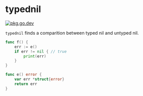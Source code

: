# typednil

[![pkg.go.dev][gopkg-badge]][gopkg]

`typednil` finds a comparition between typed nil and untyped nil.

```go
func f() {
	err := e()
	if err != nil { // true
		print(err)
	}
}

func e() error {
	var err *struct{error}
	return err
}
```

<!-- links -->
[gopkg]: https://pkg.go.dev/github.com/gostaticanalysis/typednil
[gopkg-badge]: https://pkg.go.dev/badge/github.com/gostaticanalysis/typednil?status.svg
